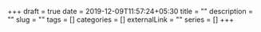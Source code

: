 +++ 
draft = true
date = 2019-12-09T11:57:24+05:30
title = ""
description = ""
slug = ""
tags = []
categories = []
externalLink = ""
series = []
+++
